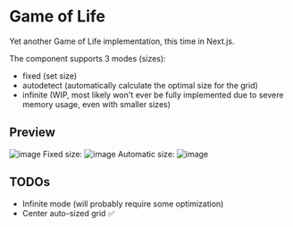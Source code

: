 # Game of Life
Yet another Game of Life implementation, this time in Next.js.

The component supports 3 modes (sizes):
- fixed (set size)
- autodetect (automatically calculate the optimal size for the grid)
- infinite (WIP, most likely won't ever be fully implemented due to severe memory usage, even with smaller sizes)

## Preview
![image](https://user-images.githubusercontent.com/98538406/199595519-4422f71d-978f-4ef9-9759-48576096a29a.png)
Fixed size:
![image](https://user-images.githubusercontent.com/98538406/199595702-890c76f6-a8b3-4a7b-a814-e6043ef778be.png)
Automatic size:
![image](https://user-images.githubusercontent.com/98538406/199598154-dc9fdadc-9d20-40c2-8787-6939e15e2003.png)

## TODOs
- Infinite mode (will probably require some optimization)
- Center auto-sized grid ✅
